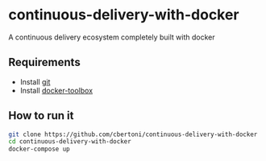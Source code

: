 # continuous-delivery-with-docker
A continuous delivery ecosystem completely built with docker

## Requirements
- Install [git](https://git-scm.com/book/en/v2/Getting-Started-Installing-Git)
- Install [docker-toolbox](https://www.docker.com/docker-toolbox)

## How to run it

```bash
git clone https://github.com/cbertoni/continuous-delivery-with-docker
cd continuous-delivery-with-docker
docker-compose up
```